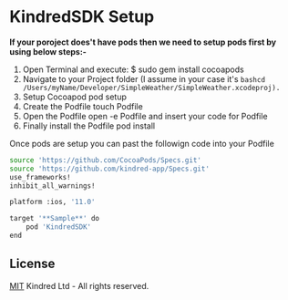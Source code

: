 # KindredSDK Setup


**If your poroject does't have pods then we need to setup pods first by using below steps:-**

1. Open Terminal and execute: $ sudo gem install cocoapods
2. Navigate to your Project folder (I assume in your case it's ```bashcd /Users/myName/Developer/SimpleWeather/SimpleWeather.xcodeproj).```
3. Setup Cocoapod pod setup
4. Create the Podfile touch Podfile
5. Open the Podfile open -e Podfile and insert your code for Podfile
6. Finally install the Podfile pod install

Once pods are setup you can past the followign code into your Podfile

```bash
source 'https://github.com/CocoaPods/Specs.git'
source 'https://github.com/kindred-app/Specs.git'
use_frameworks!
inhibit_all_warnings!

platform :ios, '11.0'

target '**Sample**' do
    pod 'KindredSDK'
end
```




## License
[MIT](https://choosealicense.com/licenses/mit/)
Kindred Ltd - All rights reserved.
